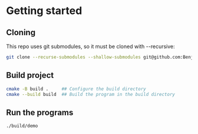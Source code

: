 # Getting started
## Cloning
This repo uses git submodules, so it must be cloned with --recursive:
```sh
git clone --recurse-submodules --shallow-submodules git@github.com:Benjman/uinta.git
```
## Build project
```sh
cmake -B build .     ## Configure the build directory
cmake --build build  ## Build the program in the build directory
```
## Run the programs
```sh
./build/demo
```
